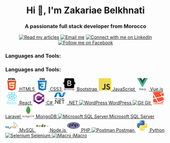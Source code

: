 <h1 align="center">Hi 👋, I'm Zakariae Belkhnati</h1>
<h3 align="center">A passionate full stack developer from Morocco</h3>

<p align="center">
  <a href="https://zakichan.com/"><img src="https://img.shields.io/badge/Read%20my%20articles-📝-brightgreen" alt="Read my articles"></a>
  <a href="mailto:zakariae.belkhnati@gmail.com"><img src="https://img.shields.io/badge/Email%20me-📫-blue" alt="Email me"></a>
  <a href="https://linkedin.com/in/belkhnati-zakariae" target="_blank"><img src="https://img.shields.io/badge/LinkedIn-Connect%20with%20me-0A66C2" alt="Connect with me on LinkedIn"></a>
  <a href="https://www.facebook.com/zaakiichaan" target="_blank"><img src="https://img.shields.io/badge/Facebook-Follow%20me-1877F2" alt="Follow me on Facebook"></a>
</p>

<h3 align="left">Languages and Tools:</h3>
<h3 align="left">Languages and Tools:</h3>
<p align="left">
  <!-- HTML5 -->
  <a href="https://www.w3.org/html/">
    <img src="https://raw.githubusercontent.com/devicons/devicon/master/icons/html5/html5-original-wordmark.svg" alt="HTML5" width="40" height="40">
    HTML5
  </a>
  
  <!-- CSS3 -->
  <a href="https://www.w3schools.com/css/">
    <img src="https://raw.githubusercontent.com/devicons/devicon/master/icons/css3/css3-original-wordmark.svg" alt="CSS3" width="40" height="40">
    CSS3
  </a>
  
  <!-- Bootstrap -->
  <a href="https://getbootstrap.com">
    <img src="https://raw.githubusercontent.com/devicons/devicon/master/icons/bootstrap/bootstrap-plain-wordmark.svg" alt="Bootstrap" width="40" height="40">
    Bootstrap
  </a>

  <!-- JavaScript -->
  <a href="https://developer.mozilla.org/en-US/docs/Web/JavaScript">
    <img src="https://raw.githubusercontent.com/devicons/devicon/master/icons/javascript/javascript-original.svg" alt="JavaScript" width="40" height="40">
    JavaScript
  </a>
  
  <!-- Vue.js -->
  <a href="https://vuejs.org/">
    <img src="https://raw.githubusercontent.com/devicons/devicon/master/icons/vuejs/vuejs-original-wordmark.svg" alt="Vue.js" width="40" height="40">
    Vue.js
  </a>
  
  <!-- React -->
  <a href="https://reactjs.org/">
    <img src="https://raw.githubusercontent.com/devicons/devicon/master/icons/react/react-original-wordmark.svg" alt="React" width="40" height="40">
    React
  </a>
  
  <!-- C# -->
  <a href="https://www.w3schools.com/cs/">
    <img src="https://raw.githubusercontent.com/devicons/devicon/master/icons/csharp/csharp-original.svg" alt="C#" width="40" height="40">
    C#
  </a>
  
  <!-- .NET -->
  <a href="https://dotnet.microsoft.com/">
    <img src="https://raw.githubusercontent.com/devicons/devicon/master/icons/dot-net/dot-net-original-wordmark.svg" alt=".NET" width="40" height="40">
    .NET
  </a>
  
  <!-- WordPress -->
  <a href="https://wordpress.org/">
    <img src="https://s.w.org/style/images/about/WordPress-logotype-wmark.png" alt="WordPress" width="40" height="40">
    WordPress
  </a>
  
  <!-- Git -->
  <a href="https://git-scm.com/">
    <img src="https://www.vectorlogo.zone/logos/git-scm/git-scm-icon.svg" alt="Git" width="40" height="40">
    Git
  </a>
  
  <!-- Laravel -->
  <a href="https://laravel.com/">
    <img src="https://raw.githubusercontent.com/devicons/devicon/master/icons/laravel/laravel-plain-wordmark.svg" alt="Laravel" width="40" height="40">
    Laravel
  </a>
  
  <!-- MongoDB -->
  <a href="https://www.mongodb.com/">
    <img src="https://raw.githubusercontent.com/devicons/devicon/master/icons/mongodb/mongodb-original-wordmark.svg" alt="MongoDB" width="40" height="40">
    MongoDB
  </a>
  
  <!-- Microsoft SQL Server -->
  <a href="https://www.microsoft.com/en-us/sql-server">
    <img src="https://www.svgrepo.com/show/303229/microsoft-sql-server-logo.svg" alt="Microsoft SQL Server" width="40" height="40">
    Microsoft SQL Server
  </a>
  
  <!-- MySQL -->
  <a href="https://www.mysql.com/">
    <img src="https://raw.githubusercontent.com/devicons/devicon/master/icons/mysql/mysql-original-wordmark.svg" alt="MySQL" width="40" height="40">
    MySQL
  </a>
  
  <!-- Node.js -->
  <a href="https://nodejs.org">
    <img src="https://raw.githubusercontent.com/devicons/devicon/master/icons/nodejs/nodejs-original-wordmark.svg" alt="Node.js" width="40" height="40">
    Node.js
  </a>
  
  <!-- PHP -->
  <a href="https://www.php.net">
    <img src="https://raw.githubusercontent.com/devicons/devicon/master/icons/php/php-original.svg" alt="PHP" width="40" height="40">
    PHP
  </a>
  
  <!-- Postman -->
  <a href="https://postman.com">
    <img src="https://www.vectorlogo.zone/logos/getpostman/getpostman-icon.svg" alt="Postman" width="40" height="40">
    Postman
  </a>
  
  <!-- Python -->
  <a href="https://www.python.org">
    <img src="https://raw.githubusercontent.com/devicons/devicon/master/icons/python/python-original.svg" alt="Python" width="40" height="40">
    Python
  </a>
  
  <!-- Selenium -->
  <a href="https://www.selenium.dev">
    <img src="https://raw.githubusercontent.com/detain/svg-logos/780f25886640cef088af994181646db2f6b1a3f8/svg/selenium-logo.svg" alt="Selenium" width="40" height="40">
    Selenium
  </a>
  
  <!-- iMacro -->
  <a href="#">
    <img src="https://upload.wikimedia.org/wikipedia/en/2/24/Imacros.png" alt="iMacro" width="40" height="40">
    iMacro
  </a>
</p>

